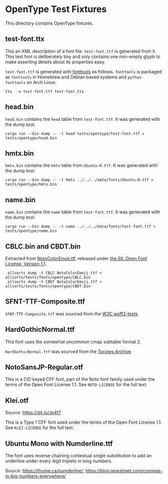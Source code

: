 # OpenType Test Fixtures

This directory contains OpenType fixtures.

## test-font.ttx

This an XML description of a font file. `test-font.ttf` is generated from it. This test font
is deliberately tiny and only contains one non-empty glyph to make asserting details about
its properties easy.

`test-font.ttf` is generated with [fonttools] as follows. `fonttools` is
packaged as `fonttools` in Homebrew and Debian based systems and
`python-fonttools` on Arch Linux:

    ttx  -o test-font.ttf test-font.ttx

## head.bin

`head.bin` contains the `head` table from `test-font.ttf`. It was generated with the dump tool:

    cargo run --bin dump -- -t head tests/opentype/test-font.ttf > tests/opentype/head.bin

## hmtx.bin

`hmtx.bin` contains the `hmtx` table from `Ubuntu-R.ttf`. It was generated with the dump tool:

    cargo run --bin dump -- -t hmtx ../../../data/fonts/Ubuntu-R.ttf > tests/opentype/hmtx.bin

## name.bin

`name.bin` contains the `name` table from `test-font.ttf`. It was generated with the dump tool:

    cargo run --bin dump -- -t name ../../../data/fonts/test-font.ttf > tests/opentype/name.bin
    
## CBLC.bin and CBDT.bin

Extracted from [NotoColorEmoji.ttf](https://github.com/googlefonts/noto-emoji/blob/018aa149d622a4fea11f01c61a7207079da301bc/fonts/NotoColorEmoji.ttf),
released under 
[the SIL Open Font License, Version 1.1](https://github.com/googlefonts/noto-emoji/blob/018aa149d622a4fea11f01c61a7207079da301bc/fonts/LICENSE).

     allsorts dump -t CBLC NotoColorEmoji.ttf > allsorts/tests/fonts/opentype/CBLC.bin
     allsorts dump -t CBDT NotoColorEmoji.ttf > allsorts/tests/fonts/opentype/CBDT.bin

## SFNT-TTF-Composite.ttf

`SFNT-TTF-Composite.ttf` was sourced from the [W3C woff2-tests][W3C woff2-tests-file].

## HardGothicNormal.ttf

This font uses the somewhat uncommon cmap subtable format 2.

`HardGothicNormal.ttf` was sourced from the [Tucows Archive][tucows-hardgothic].

## NotoSansJP-Regular.otf

This is a CID keyed CFF font, part of the Noto font family used under the terms of the
Open Font License 1.1. See `NOTO-LICENSE` for the full text.

## Klei.otf

Source: <https://git.io/Je4f7>

This is a Type 1 CFF font used under the terms of the Open Font License 1.1.
See `KLEI-LICENSE` for the full text.

## Ubuntu Mono with Numderline.ttf

The font uses reverse chaining contextual single substitution to add an
underline under every digit triplets in long numbers.

Source: <https://thume.ca/numderline/>, <https://blog.janestreet.com/commas-in-big-numbers-everywhere/>

[fonttools]: https://github.com/fonttools/fonttools
[W3C woff2-tests-file]: https://github.com/w3c/woff2-tests/blob/7efc18fb4d4c488ef7ebe04e6cb80ee0ef36741f/generators/resources/SFNT-TTF-Composite.ttf
[tucows-hardgothic]: https://archive.org/details/tucows_305977_Hard_Gothic_Normal
